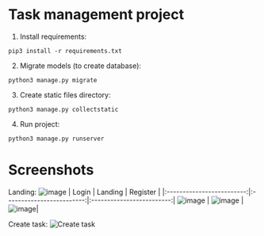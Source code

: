 # Task management project

1. Install requirements:
```
pip3 install -r requirements.txt
```

2. Migrate models (to create database):
```
python3 manage.py migrate
```

3. Create static files directory:
```
python3 manage.py collectstatic
```

4. Run project:
```
python3 manage.py runserver
```

# Screenshots
Landing:
![image](https://user-images.githubusercontent.com/44050162/227345182-f86af698-6734-4912-a79e-7072ba428e2c.png)
| Login | Landing | Register |
|:-------------------------:|:-------------------------:|:-------------------------:|
![image](https://user-images.githubusercontent.com/44050162/227345408-5fe38b30-5c30-4d8f-861f-8903cb2fe33f.png) | ![image](https://user-images.githubusercontent.com/44050162/227345478-88873847-1d4f-4e70-a389-f8ca22da0aaa.png) | ![image](https://user-images.githubusercontent.com/44050162/227345448-eb0b43be-5f64-4585-8053-0e7f44d7144d.png)|


Create task:
![Create task](https://user-images.githubusercontent.com/44050162/227344861-36a6cdd8-79f6-4a9a-8a79-a217ee150a1b.png)


